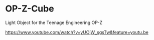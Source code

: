 # OP-Z-Cube
Light Object for the Teenage Engineering OP-Z

https://www.youtube.com/watch?v=yUOjW_sgsTw&feature=youtu.be
